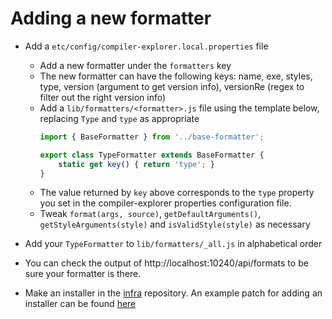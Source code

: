 # Adding a new formatter

* Add a `etc/config/compiler-explorer.local.properties` file
  - Add a new formatter under the `formatters` key
  - The new formatter can have the following keys: name, exe, styles, type,
     version (argument to get version info), versionRe (regex to filter out the right version info)
  - Add a `lib/formatters/<formatter>.js` file using the template below, replacing `Type` and `type` as
     appropriate
    ```js
    import { BaseFormatter } from '../base-formatter';

    export class TypeFormatter extends BaseFormatter {
        static get key() { return 'type'; }
    }
    ```
  - The value returned by `key` above corresponds to the `type` property you set in the compiler-explorer properties
     configuration file.
  - Tweak `format(args, source)`, `getDefaultArguments()`, `getStyleArguments(style)` and `isValidStyle(style)` as
     necessary
* Add your `TypeFormatter` to `lib/formatters/_all.js` in alphabetical order

* You can check the output of http://localhost:10240/api/formats to be sure your formatter is there.

* Make an installer in the [infra](https://github.com/compiler-explorer/infra) repository. An example patch for adding
  an installer can be found [here](https://github.com/compiler-explorer/infra/pull/560)
